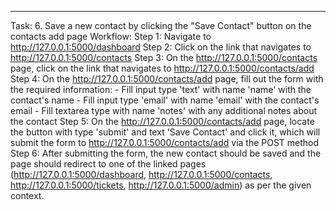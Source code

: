 ---
Task: 6. Save a new contact by clicking the "Save Contact" button on the contacts add page
Workflow:
Step 1: Navigate to http://127.0.0.1:5000/dashboard
Step 2: Click on the link that navigates to http://127.0.0.1:5000/contacts
Step 3: On the http://127.0.0.1:5000/contacts page, click on the link that navigates to http://127.0.0.1:5000/contacts/add
Step 4: On the http://127.0.0.1:5000/contacts/add page, fill out the form with the required information: 
    - Fill input type 'text' with name 'name' with the contact's name
    - Fill input type 'email' with name 'email' with the contact's email
    - Fill textarea type with name 'notes' with any additional notes about the contact
Step 5: On the http://127.0.0.1:5000/contacts/add page, locate the button with type 'submit' and text 'Save Contact' and click it, which will submit the form to http://127.0.0.1:5000/contacts/add via the POST method
Step 6: After submitting the form, the new contact should be saved and the page should redirect to one of the linked pages (http://127.0.0.1:5000/dashboard, http://127.0.0.1:5000/contacts, http://127.0.0.1:5000/tickets, http://127.0.0.1:5000/admin) as per the given context.